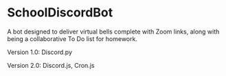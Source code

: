 # SchoolDiscordBot

A bot designed to deliver virtual bells complete with Zoom links, along with being a collaborative To Do list for homework.


Version 1.0: Discord.py

Version 2.0: Discord.js, Cron.js
